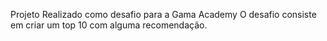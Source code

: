 Projeto Realizado como desafio para a Gama Academy
O desafio consiste em criar um top 10 com alguma recomendação.
